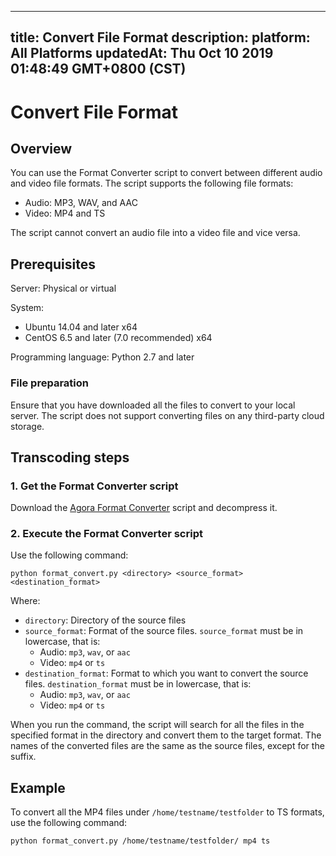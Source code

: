 
---
title: Convert File Format
description: 
platform: All Platforms
updatedAt: Thu Oct 10 2019 01:48:49 GMT+0800 (CST)
---
# Convert File Format
## Overview

You can use the Format Converter script to convert between different audio and video file formats. The script supports the following file formats:

- Audio: MP3, WAV, and AAC
- Video: MP4 and TS

The script cannot convert an audio file into a video file and vice versa.

## Prerequisites

Server: Physical or virtual

System:

- Ubuntu 14.04 and later x64
- CentOS 6.5 and later (7.0 recommended) x64

Programming language: Python 2.7 and later

### File preparation

Ensure that you have downloaded all the files to convert to your local server. The script does not support converting files on any third-party cloud storage.

## Transcoding steps

### 1. Get the Format Converter script

Download the [Agora Format Converter](https://download.agora.io/acrsdk/release/format_convert_1.0.tar.gz) script and decompress it.

### 2. Execute the Format Converter script

Use the following command:

```
python format_convert.py <directory> <source_format> <destination_format>
```

Where:

- `directory`: Directory of the source files
- `source_format`: Format of the source files. `source_format` must be in lowercase, that is:
  - Audio: `mp3`, `wav`, or `aac`
  - Video: `mp4` or `ts`
- `destination_format`: Format to which you want to convert the source files. `destination_format` must be in lowercase, that is:
  - Audio: `mp3`, `wav`, or `aac`
  - Video: `mp4` or `ts`

When you run the command, the script will search for all the files in the specified format in the directory and convert them to the target format. The names of the converted files are the same as the source files, except for the suffix.

## Example

To convert all the MP4 files under `/home/testname/testfolder` to TS formats, use the following command:

```
python format_convert.py /home/testname/testfolder/ mp4 ts
```

